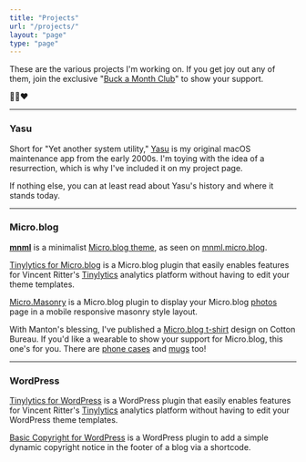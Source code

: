 ```yaml
---
title: "Projects"
url: "/projects/"
layout: "page"
type: "page"
---
```


These are the various projects I'm working on. If you get joy out any of them, join the exclusive "[Buck a Month Club](https://buymeacoffee.com/jim.mitchell/membership)" to show your support.

✌🏻❤️

---

### Yasu

Short for "Yet another system utility," [Yasu](/yasu/) is my original macOS maintenance app from the early 2000s. I'm toying with the idea of a resurrection, which is why I've included it on my project page.

If nothing else, you can at least read about Yasu's history and where it stands today.

---

### Micro.blog

**[mnml](https://github.com/jimmitchell/mnml)** is a minimalist [Micro.blog theme](https://micro.blog/account/plugins/view/138), as seen on [mnml.micro.blog](https://mnml.micro.blog).

[Tinylytics for Micro.blog](https://jimmitchell.org/tinylytics-for-microblog/) is a Micro.blog plugin that easily enables features for Vincent Ritter's [Tinylytics](https://tinylytics.app) analytics platform without having to edit your theme templates.

[Micro.Masonry](https://micro.blog/account/plugins/view/137) is a Micro.blog plugin to display your Micro.blog [photos](https://micro.jimmitchell.org/photos) page in a mobile responsive masonry style layout.

With Manton's blessing, I've published a [Micro.blog t-shirt](https://cottonbureau.com/p/ZJUKRZ/shirt/microblog-tee#/27062466/tee-men-premium-lightweight-vintage-black-tri-blend-s) design on Cotton Bureau. If you'd like a wearable to show your support for Micro.blog, this one's for you. There are [phone cases](https://cottonbureau.com/p/P3KM3N/phonecase/microblog-phone-case#/27065688/iphone-16-iphone-16-pro-tough-magsafe-charcoal) and [mugs](https://cottonbureau.com/p/TCA4JV/drinkware/microblog-mug#/27710595/mug-everyday-mug-white-ceramic-11-oz.) too!

---

### WordPress

[Tinylytics for WordPress](https://wordpress.org/plugins/jmitch-tinylytics/) is a WordPress plugin that easily enables features for Vincent Ritter's [Tinylytics](https://tinylytics.app) analytics platform without having to edit your WordPress theme templates.

[Basic Copyright for WordPress](https://wordpress.org/plugins/basic-copyright/) is a WordPress plugin to add a simple dynamic copyright notice in the footer of a blog via a shortcode.
